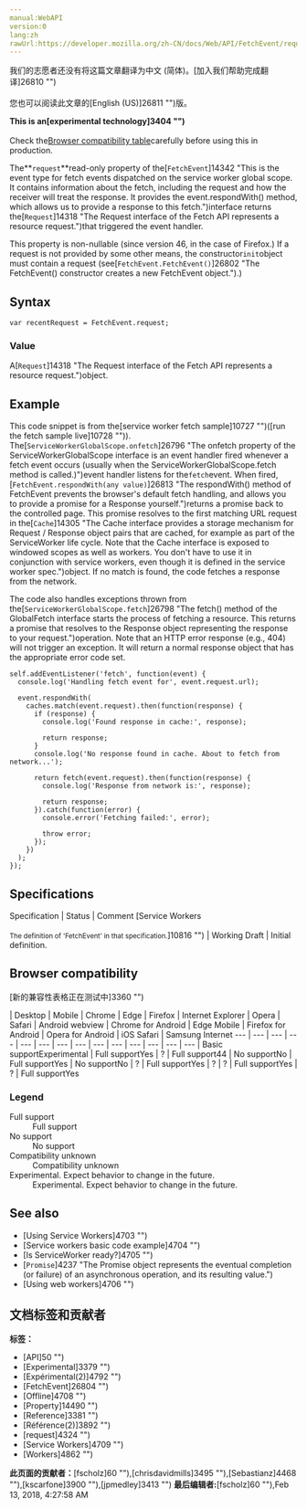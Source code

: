```yaml
---
manual:WebAPI
version:0
lang:zh
rawUrl:https://developer.mozilla.org/zh-CN/docs/Web/API/FetchEvent/request
---
```




<bdi>我们的志愿者还没有将这篇文章翻译为<bdi>中文 (简体)</bdi>。[加入我们帮助完成翻译]26810 "")<br></br>您也可以阅读此文章的[English (US)]26811 "")版。</bdi>






**This is an[experimental technology]3404 "")**<br></br>Check the[Browser compatibility table](%10808#Browser_compatibility "")carefully before using this in production.




The**`request`**read-only property of the[`FetchEvent`]14342 "This is the event type for fetch events dispatched on the service worker global scope. It contains information about the fetch, including the request and how the receiver will treat the response. It provides the event.respondWith() method, which allows us to provide a response to this fetch.")interface returns the[`Request`]14318 "The Request interface of the Fetch API represents a resource request.")that triggered the event handler.



This property is non-nullable (since version 46, in the case of Firefox.) If a request is not provided by some other means, the constructor`init`object must contain a request (see[`FetchEvent.FetchEvent()`]26802 "The FetchEvent() constructor creates a new FetchEvent object.").)


## Syntax<a name="Syntax"></a>

```
var recentRequest = FetchEvent.request;
```

### Value<a name="Value"></a>


A[`Request`]14318 "The Request interface of the Fetch API represents a resource request.")object.


## Example<a name="Example"></a>


This code snippet is from the[service worker fetch sample]10727 "")([run the fetch sample live]10728 "")). The[`ServiceWorkerGlobalScope.onfetch`]26796 "The onfetch property of the ServiceWorkerGlobalScope interface is an event handler fired whenever a fetch event occurs (usually when the ServiceWorkerGlobalScope.fetch method is called.)")event handler listens for the`fetch`event. When fired,[`FetchEvent.respondWith(any value)`]26813 "The respondWith() method of FetchEvent prevents the browser's default fetch handling, and allows you to provide a promise for a Response yourself.")returns a promise back to the controlled page. This promise resolves to the first matching URL request in the[`Cache`]14305 "The Cache interface provides a storage mechanism for Request / Response object pairs that are cached, for example as part of the ServiceWorker life cycle. Note that the Cache interface is exposed to windowed scopes as well as workers. You don't have to use it in conjunction with service workers, even though it is defined in the service worker spec.")object. If no match is found, the code fetches a response from the network.



The code also handles exceptions thrown from the[`ServiceWorkerGlobalScope.fetch`]26798 "The fetch() method of the GlobalFetch interface starts the process of fetching a resource. This returns a promise that resolves to the Response object representing the response to your request.")operation. Note that an HTTP error response (e.g., 404) will not trigger an exception. It will return a normal response object that has the appropriate error code set.


```
self.addEventListener('fetch', function(event) {
  console.log('Handling fetch event for', event.request.url);

  event.respondWith(
    caches.match(event.request).then(function(response) {
      if (response) {
        console.log('Found response in cache:', response);

        return response;
      }
      console.log('No response found in cache. About to fetch from network...');

      return fetch(event.request).then(function(response) {
        console.log('Response from network is:', response);

        return response;
      }).catch(function(error) {
        console.error('Fetching failed:', error);

        throw error;
      });
    })
  );
});
```

## Specifications<a name="Specifications"></a>

Specification | Status | Comment 
[Service Workers<br></br><small>The definition of &#39;FetchEvent&#39; in that specification.</small>]10816 "") | Working Draft | Initial definition. 


## Browser compatibility<a name="Browser_compatibility"></a>
[新的兼容性表格正在测试中<i></i>]3360 "")

 | <abbr>Desktop<i></i></abbr> | <abbr>Mobile<i></i></abbr> 
 | <abbr>Chrome<i></i></abbr> | <abbr>Edge<i></i></abbr> | <abbr>Firefox<i></i></abbr> | <abbr>Internet Explorer<i></i></abbr> | <abbr>Opera<i></i></abbr> | <abbr>Safari<i></i></abbr> | <abbr>Android webview<i></i></abbr> | <abbr>Chrome for Android<i></i></abbr> | <abbr>Edge Mobile<i></i></abbr> | <abbr>Firefox for Android<i></i></abbr> | <abbr>Opera for Android<i></i></abbr> | <abbr>iOS Safari<i></i></abbr> | <abbr>Samsung Internet<i></i></abbr> 
 ---  |  ---  |  ---  |  ---  |  ---  |  ---  |  ---  |  ---  |  ---  |  ---  |  ---  |  ---  |  ---  |  ---  | 
Basic support<abbr>Experimental<i></i></abbr> | <abbr>Full support</abbr>Yes | <abbr>?</abbr> | <abbr>Full support</abbr>44 | <abbr>No support</abbr>No | <abbr>Full support</abbr>Yes | <abbr>No support</abbr>No | <abbr>?</abbr> | <abbr>Full support</abbr>Yes | <abbr>?</abbr> | <abbr>?</abbr> | <abbr>Full support</abbr>Yes | <abbr>?</abbr> | <abbr>Full support</abbr>Yes 


### Legend<a name="Legend"></a>
<dl><dt id=''><abbr>Full support</abbr></dt><dd>Full support</dd><dt id=''><abbr>No support</abbr></dt><dd>No support</dd><dt id=''><abbr>Compatibility unknown</abbr></dt><dd>Compatibility unknown</dd><dt id=''><abbr>Experimental. Expect behavior to change in the future.<i></i></abbr></dt><dd>Experimental. Expect behavior to change in the future.</dd></dl>


## See also<a name="See_also"></a>

* [Using Service Workers]4703 "")
* [Service workers basic code example]4704 "")
* [Is ServiceWorker ready?]4705 "")
* [`Promise`]4237 "The Promise object represents the eventual completion (or failure) of an asynchronous operation, and its resulting value.")
* [Using web workers]4706 "")



## 文档标签和贡献者
**标签：**
* [API]50 "")
* [Experimental]3379 "")
* [Expérimental(2)]4792 "")
* [FetchEvent]26804 "")
* [Offline]4708 "")
* [Property]14490 "")
* [Reference]3381 "")
* [Référence(2)]3892 "")
* [request]4324 "")
* [Service Workers]4709 "")
* [Workers]4862 "")

**此页面的贡献者：**[fscholz]60 ""),[chrisdavidmills]3495 ""),[Sebastianz]4468 ""),[kscarfone]3900 ""),[jpmedley]3413 "")
**最后编辑者:**[fscholz]60 ""),<time>Feb 13, 2018, 4:27:58 AM</time>


